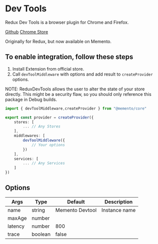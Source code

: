 # Dev Tools

Redux Dev Tools is a browser plugin for Chrome and Firefox.

[Github](https://github.com/zalmoxisus/redux-devtools-extension)
[Chrome Store](https://chrome.google.com/webstore/detail/redux-devtools/lmhkpmbekcpmknklioeibfkpmmfibljd)

Originally for Redux, but now available on Memento.

## To enable integration, follow these steps

1. Install Extension from official store.
2. Call ```devToolMiddleware``` with options and add result to ```createProvider``` options.

NOTE: ReduxDevTools allows the user to alter the state of your store directly.
This might be a security flaw, so you should only reference this package in Debug builds.

```ts
import { devToolMiddleware,createProvider } from "@memento/core"

export const provider = createProvider({
    stores: [
        ... // Any Stores
    ],
    middlewares: [
        devToolMiddleware({
            // Your options
        })
    ],
    services: [
        ... // Any Services
    ]
})
```

## Options 

| Args    | Type        | Default           | Description             |
| ------- | ----------- | ----------------- | ----------------------- |
| name    | string      | Memento  Devtool  | Instance name           |
| maxAge  | number      |                   |                         |
| latency | number      | 800               |                         |
| trace   | boolean     | false             |                         |